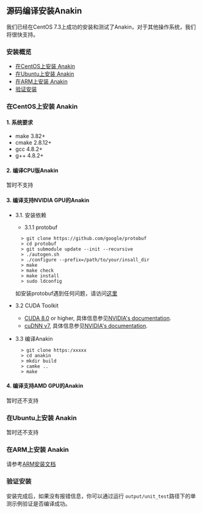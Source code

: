 ## 源码编译安装Anakin ##

我们已经在CentOS 7.3上成功的安装和测试了Anakin，对于其他操作系统，我们将很快支持。

### 安装概览 ###

* [在CentOS上安装 Anakin]()
* [在Ubuntu上安装 Anakin]()
* [在ARM上安装 Anakin](./anakin_run_on_arm.html)
* [验证安装]()


### 在CentOS上安装 Anakin ###
#### 1. 系统要求 ####

*  make 3.82+
*  cmake 2.8.12+
*  gcc 4.8.2+
*  g++ 4.8.2+

#### 2. 编译CPU版Anakin ####

暂时不支持

#### 3. 编译支持NVIDIA GPU的Anakin ####

- 3.1. 安装依赖

  - 3.1.1 protobuf

  ```
    > git clone https://github.com/google/protobuf
    > cd protobuf
    > git submodule update --init --recursive
    > ./autogen.sh
    > ./configure --prefix=/path/to/your/insall_dir
    > make
    > make check
    > make install
    > sudo ldconfig
  ```

  如安装protobuf遇到任何问题，请访问[这里](https://github.com/google/protobuf/blob/master/src/README.md)

- 3.2 CUDA Toolkit

  - [CUDA 8.0](https://developer.nvidia.com/cuda-zone) or higher, 具体信息参见[NVIDIA's documentation](https://docs.nvidia.com/cuda/cuda-installation-guide-linux/).
  - [cuDNN v7](https://developer.nvidia.com/cudnn), 具体信息参见[NVIDIA's documentation](https://docs.nvidia.com/cuda/cuda-installation-guide-linux/).

- 3.3  编译Anakin

  ```
    > git clone https:/xxxxx
    > cd anakin
    > mkdir build
    > camke ..
    > make
  ```

#### 4. 编译支持AMD GPU的Anakin ####

暂时还不支持


### 在Ubuntu上安装 Anakin ###

暂时还不支持


### 在ARM上安装 Anakin ###

请参考[ARM安装文档](./anakin_run_on_arm.md)

### 验证安装 ###

安装完成后，如果没有报错信息，你可以通过运行 `output/unit_test`路径下的单测示例验证是否编译成功。
